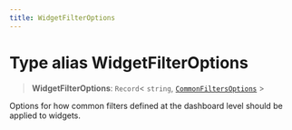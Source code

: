 ```yaml
---
title: WidgetFilterOptions
---
```


# Type alias WidgetFilterOptions

> **WidgetFilterOptions**: `Record`\< `string`, [`CommonFiltersOptions`](type-alias.CommonFiltersOptions.md) \>

Options for how common filters defined at the dashboard level should be applied to widgets.
